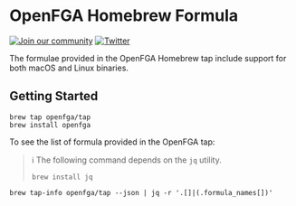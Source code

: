 # OpenFGA Homebrew Formula
[![Join our community](https://img.shields.io/badge/slack-cncf_%23openfga-40abb8.svg?logo=slack)](https://openfga.dev/community)
[![Twitter](https://img.shields.io/twitter/follow/openfga?color=%23179CF0&logo=twitter&style=flat-square "@openfga on Twitter")](https://twitter.com/openfga)

The formulae provided in the OpenFGA Homebrew tap include support for both macOS and Linux binaries.

## Getting Started
```shell
brew tap openfga/tap
brew install openfga
```

To see the list of formula provided in the OpenFGA tap:
> ℹ️ The following command depends on the `jq` utility.
>
> `brew install jq`

```shell
brew tap-info openfga/tap --json | jq -r '.[]|(.formula_names[])'
